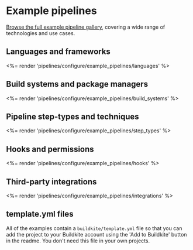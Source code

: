 # Example pipelines

[Browse the full example pipeline gallery](https://buildkite.com/resources/examples), covering a wide range of technologies and use cases.

<!-- vale off -->
<!-- this turns it off for the whole file because I can't ignore the emoji in the html :( -->

## Languages and frameworks

<%= render 'pipelines/configure/example_pipelines/languages' %>

## Build systems and package managers

<%= render 'pipelines/configure/example_pipelines/build_systems' %>

## Pipeline step-types and techniques

<%= render 'pipelines/configure/example_pipelines/step_types' %>

## Hooks and permissions

<%= render 'pipelines/configure/example_pipelines/hooks' %>

## Third-party integrations

<%= render 'pipelines/configure/example_pipelines/integrations' %>

## template.yml files

All of the examples contain a `buildkite/template.yml` file so that you can add the project to your Buildkite account using the 'Add to Buildkite' button in the readme. You don't need this file in your own projects.
